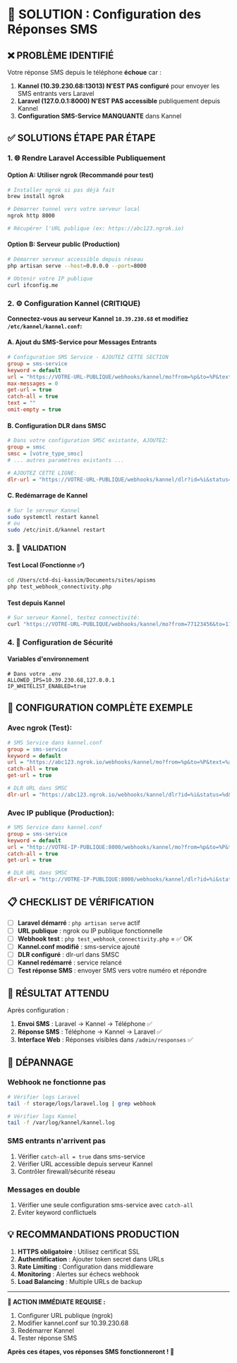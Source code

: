 # 🔧 SOLUTION : Configuration des Réponses SMS

## ❌ PROBLÈME IDENTIFIÉ

Votre réponse SMS depuis le téléphone **échoue** car :

1. **Kannel (10.39.230.68:13013) N'EST PAS configuré** pour envoyer les SMS entrants vers Laravel
2. **Laravel (127.0.0.1:8000) N'EST PAS accessible** publiquement depuis Kannel
3. **Configuration SMS-Service MANQUANTE** dans Kannel

## ✅ SOLUTIONS ÉTAPE PAR ÉTAPE

### **1. 🌐 Rendre Laravel Accessible Publiquement**

#### Option A: Utiliser ngrok (Recommandé pour test)
```bash
# Installer ngrok si pas déjà fait
brew install ngrok

# Démarrer tunnel vers votre serveur local
ngrok http 8000

# Récupérer l'URL publique (ex: https://abc123.ngrok.io)
```

#### Option B: Serveur public (Production)
```bash
# Démarrer serveur accessible depuis réseau
php artisan serve --host=0.0.0.0 --port=8000

# Obtenir votre IP publique
curl ifconfig.me
```

### **2. ⚙️ Configuration Kannel (CRITIQUE)**

**Connectez-vous au serveur Kannel `10.39.230.68` et modifiez `/etc/kannel/kannel.conf`:**

#### A. Ajout du SMS-Service pour Messages Entrants
```ini
# Configuration SMS Service - AJOUTEZ CETTE SECTION
group = sms-service
keyword = default
url = "https://VOTRE-URL-PUBLIQUE/webhooks/kannel/mo?from=%p&to=%P&text=%a&timestamp=%t"
max-messages = 0
get-url = true
catch-all = true
text = ""
omit-empty = true
```

#### B. Configuration DLR dans SMSC
```ini
# Dans votre configuration SMSC existante, AJOUTEZ:
group = smsc
smsc = [votre_type_smsc]
# ... autres paramètres existants ...

# AJOUTEZ CETTE LIGNE:
dlr-url = "https://VOTRE-URL-PUBLIQUE/webhooks/kannel/dlr?id=%i&status=%d&error_code=%e&ts=%t"
```

#### C. Redémarrage de Kannel
```bash
# Sur le serveur Kannel
sudo systemctl restart kannel
# ou
sudo /etc/init.d/kannel restart
```

### **3. 🧪 VALIDATION**

#### Test Local (Fonctionne ✅)
```bash
cd /Users/ctd-dsi-kassim/Documents/sites/apisms
php test_webhook_connectivity.php
```

#### Test depuis Kannel
```bash
# Sur serveur Kannel, testez connectivité:
curl "https://VOTRE-URL-PUBLIQUE/webhooks/kannel/mo?from=77123456&to=11123&text=Test"
```

### **4. 🔐 Configuration de Sécurité**

#### Variables d'environnement
```env
# Dans votre .env
ALLOWED_IPS=10.39.230.68,127.0.0.1
IP_WHITELIST_ENABLED=true
```

## 🎯 CONFIGURATION COMPLÈTE EXEMPLE

### **Avec ngrok (Test):**
```ini
# SMS Service dans kannel.conf
group = sms-service
keyword = default
url = "https://abc123.ngrok.io/webhooks/kannel/mo?from=%p&to=%P&text=%a&timestamp=%t"
catch-all = true
get-url = true

# DLR URL dans SMSC
dlr-url = "https://abc123.ngrok.io/webhooks/kannel/dlr?id=%i&status=%d&error_code=%e"
```

### **Avec IP publique (Production):**
```ini
# SMS Service dans kannel.conf
group = sms-service
keyword = default
url = "http://VOTRE-IP-PUBLIQUE:8000/webhooks/kannel/mo?from=%p&to=%P&text=%a&timestamp=%t"
catch-all = true
get-url = true

# DLR URL dans SMSC
dlr-url = "http://VOTRE-IP-PUBLIQUE:8000/webhooks/kannel/dlr?id=%i&status=%d&error_code=%e"
```

## 📋 CHECKLIST DE VÉRIFICATION

- [ ] **Laravel démarré** : `php artisan serve` actif
- [ ] **URL publique** : ngrok ou IP publique fonctionnelle
- [ ] **Webhook test** : `php test_webhook_connectivity.php` = ✅ OK
- [ ] **Kannel.conf modifié** : sms-service ajouté
- [ ] **DLR configuré** : dlr-url dans SMSC
- [ ] **Kannel redémarré** : service relancé
- [ ] **Test réponse SMS** : envoyer SMS vers votre numéro et répondre

## 🎉 RÉSULTAT ATTENDU

Après configuration :
1. **Envoi SMS** : Laravel → Kannel → Téléphone ✅
2. **Réponse SMS** : Téléphone → Kannel → Laravel ✅
3. **Interface Web** : Réponses visibles dans `/admin/responses` ✅

## 🚨 DÉPANNAGE

### Webhook ne fonctionne pas
```bash
# Vérifier logs Laravel
tail -f storage/logs/laravel.log | grep webhook

# Vérifier logs Kannel
tail -f /var/log/kannel/kannel.log
```

### SMS entrants n'arrivent pas
1. Vérifier `catch-all = true` dans sms-service
2. Vérifier URL accessible depuis serveur Kannel
3. Contrôler firewall/sécurité réseau

### Messages en double
1. Vérifier une seule configuration sms-service avec `catch-all`
2. Éviter keyword conflictuels

## 💡 RECOMMANDATIONS PRODUCTION

1. **HTTPS obligatoire** : Utilisez certificat SSL
2. **Authentification** : Ajouter token secret dans URLs
3. **Rate Limiting** : Configuration dans middleware
4. **Monitoring** : Alertes sur échecs webhook
5. **Load Balancing** : Multiple URLs de backup

---

**🎯 ACTION IMMÉDIATE REQUISE :**
1. Configurer URL publique (ngrok)
2. Modifier kannel.conf sur 10.39.230.68
3. Redémarrer Kannel
4. Tester réponse SMS

**Après ces étapes, vos réponses SMS fonctionneront ! 🚀**